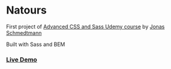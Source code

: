 # Natours
First project of [Advanced CSS and Sass Udemy course](https://www.udemy.com/course/advanced-css-and-sass/) by [Jonas Schmedtmann](https://codingheroes.io/)

Built with Sass and BEM

### [Live Demo](https://mat2ja.github.io/natours/)
